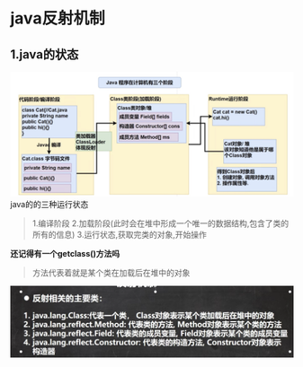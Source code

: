 # java反射机制

##  1.java的状态
![状态](https://raw.githubusercontent.com/Haiyang-coder/ImageRepository/main/D17D91B8-3D7A-408E-96A9-7ED3A2AD435D.jpeg)
java的的三种运行状态
> 1.编译阶段
> 2.加载阶段(此时会在堆中形成一个唯一的数据结构,包含了类的所有的信息)
> 3.运行状态,获取完类的对象,开始操作

**还记得有一个getclass()方法吗**
> 方法代表着就是某个类在加载后在堆中的对象

![d](https://raw.githubusercontent.com/Haiyang-coder/ImageRepository/main/d.png)